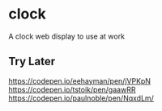 # clock
A clock web display to use at work


## Try Later 
https://codepen.io/eehayman/pen/jVPKpN <br>
https://codepen.io/tstoik/pen/gaawRR <br>
https://codepen.io/paulnoble/pen/NqxdLm/ <br>
